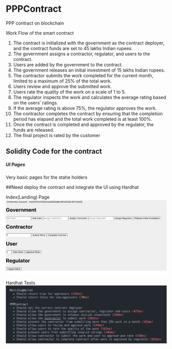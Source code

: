 # PPPContract
PPP contract on blockchain

Work Flow of the smart contract


1. The contract is initialized with the government as the contract deployer, and the contract funds are set to 45 lakhs Indian rupees.
2. The government assigns a contractor, regulator, and users to the contract.
3. Users are added by the government to the contract.
4. The government releases an initial investment of 15 lakhs Indian rupees.
5. The contractor submits the work completed for the current month, limited to a maximum of 25% of the total work.
6. Users review and approve the submitted work.
7. Users rate the quality of the work on a scale of 1 to 5.
8. The regulator inspects the work and calculates the average rating based on the users' ratings.
9. If the average rating is above 75%, the regulator approves the work.
10. The contractor completes the contract by ensuring that the completion period has elapsed and the total work completed is at least 100%.
11. Once the contract is completed and approved by the regulator, the funds are released.
12. The final project is rated by the customer


## Solidity Code for the contract ##

##### UI Pages ##
Very basic pages for the stahe holders

##Need deploy the contract and integrate the UI using Hardhat

Index(Landing) Page
![PPP Contract](assets/landing.png)

Hardhat Tests
![Tests](assets/hardhattests.png)